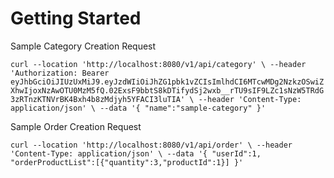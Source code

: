 # Getting Started


Sample Category Creation Request

`curl --location 'http://localhost:8080/v1/api/category' \
--header 'Authorization: Bearer eyJhbGciOiJIUzUxMiJ9.eyJzdWIiOiJhZG1pbk1vZCIsImlhdCI6MTcwMDg2NzkzOSwiZXhwIjoxNzAwOTU0MzM5fQ.02ExsF9bbtS8kDTifydSj2wxb__rTU9sIF9LZc1sNzW5TRdG3zRTnzKTNVrBK4Bxh4b8zMdjyh5YFACI3luTIA' \
--header 'Content-Type: application/json' \
--data '{
"name":"sample-category"
}'`

Sample Order Creation Request

`curl --location 'http://localhost:8080/v1/api/order' \
--header 'Content-Type: application/json' \
--data '{
"userId":1,
"orderProductList":[{"quantity":3,"productId":1}]
}'`